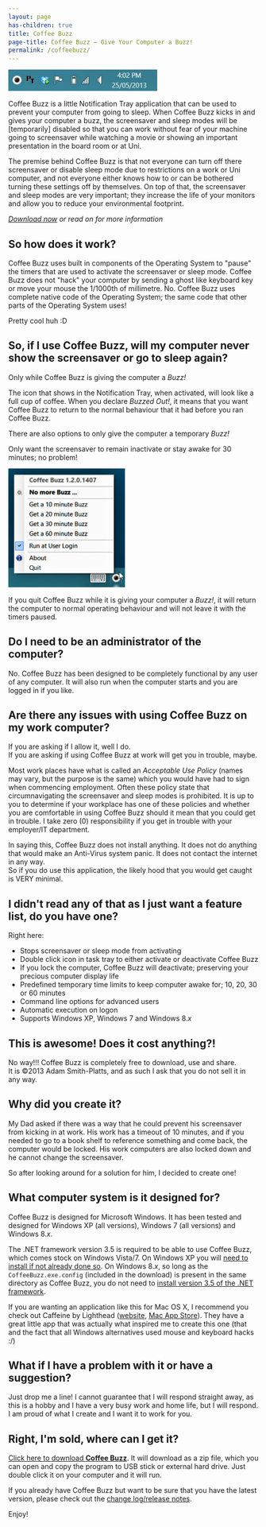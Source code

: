 ```yaml
---
layout: page
has-children: true
title: Coffee Buzz
page-title: Coffee Buzz – Give Your Computer a Buzz!
permalink: /coffeebuzz/
---
```


<div class="showcase">
    <img src="/assets/images/coffeebuzz/coffeebuzz_01.jpg?w=300" alt="Coffee Buzz in the Notification Tray" width="300" height="43" />
</div>

Coffee Buzz is a little Notification Tray application that can be used to prevent your computer from going to sleep. When Coffee Buzz kicks in and gives your computer a buzz, the screensaver and sleep modes will be \[temporarily] disabled so that you can work without fear of your machine going to screensaver while watching a movie or showing an important presentation in the board room or at Uni.

The premise behind Coffee Buzz is that not everyone can turn off there screensaver or disable sleep mode due to restrictions on a work or Uni computer, and not everyone either knows how to or can be bothered turning these settings off by themselves. On top of that, the screensaver and sleep modes are very important; they increase the life of your monitors and allow you to reduce your environmental footprint.

*[Download now](#download) or read on for more information*

## So how does it work?

Coffee Buzz uses built in components of the Operating System to "pause" the timers that are used to activate the screensaver or sleep mode. Coffee Buzz does not "hack" your computer by sending a ghost like keyboard key or move your mouse the 1/1000th of millimetre. No. Coffee Buzz uses complete native code of the Operating System; the same code that other parts of the Operating System uses!

Pretty cool huh :D

## So, if I use Coffee Buzz, will my computer never show the screensaver or go to sleep again?

Only while Coffee Buzz is giving the computer a *Buzz!*

The icon that shows in the Notification Tray, when activated, will look like a full cup of coffee. When you declare <em>Buzzed Out!</em>, it means that you want Coffee Buzz to return to the normal behaviour that it had before you ran Coffee Buzz.

There are also options to only give the computer a temporary *Buzz!*

Only want the screensaver to remain inactivate or stay awake for 30 minutes; no problem!

<div class="showcase">
    <img src="/assets/images/coffeebuzz/coffeebuzz_02.jpg" alt="Coffee Buzz Options" width="235" height="239" />
</div>

If you quit Coffee Buzz while it is giving your computer a *Buzz!*, it will return the computer to normal operating behaviour and will not leave it with the timers paused.

## Do I need to be an administrator of the computer?

No. Coffee Buzz has been designed to be completely functional by any user of any computer. It will also run when the computer starts and you are logged in if you like.

## Are there any issues with using Coffee Buzz on my work computer?

If you are asking if I allow it, well I do.<br />
If you are asking if using Coffee Buzz at work will get you in trouble, maybe.

Most work places have what is called an *Acceptable Use Policy* (names may vary, but the purpose is the same) which you would have had to sign when commencing employment. Often these policy state that circumnavigating the screensaver and sleep modes is prohibited. It is up to you to determine if your workplace has one of these policies and whether you are comfortable in using Coffee Buzz should it mean that you could get in trouble. I take zero (0) responsibility if you get in trouble with your employer/IT department.

In saying this, Coffee Buzz does not install anything. It does not do anything that would make an Anti-Virus system panic. It does not contact the internet in any way.<br />
So if you do use this application, the likely hood that you would get caught is VERY minimal.

## I didn't read any of that as I just want a feature list, do you have one?

Right here:

- Stops screensaver or sleep mode from activating
- Double click icon in task tray to either activate or deactivate Coffee Buzz
- If you lock the computer, Coffee Buzz will deactivate; preserving your precious computer display life
- Predefined temporary time limits to keep computer awake for; 10, 20, 30 or 60 minutes
- Command line options for advanced users
- Automatic execution on logon
- Supports Windows XP, Windows 7 and Windows 8.*x*

## This is awesome! Does it cost anything?!

No way!!! Coffee Buzz is completely free to download, use and share. <br />
It is ©2013 Adam Smith-Platts, and as such I ask that you do not sell it in any way.

## Why did you create it?

My Dad asked if there was a way that he could prevent his screensaver from kicking in at work. His work has a timeout of 10 minutes, and if you needed to go to a book shelf to reference something and come back, the computer would be locked. His work computers are also locked down and he cannot change the screensaver.

So after looking around for a solution for him, I decided to create one!

## What computer system is it designed for?

Coffee Buzz is designed for Microsoft Windows. It has been tested and designed for Windows XP (all versions), Windows 7 (all versions) and Windows 8.*x*.

The .NET framework version 3.5 is required to be able to use Coffee Buzz, which comes stock on Windows Vista/7. On Windows XP you will [need to install if not already done so](http://go.microsoft.com/fwlink/?LinkID=229190 "Get .NET Framework 3.5"). On Windows 8.*x*, so long as the `CoffeeBuzz.exe.config` (included in the download) is present in the same directory as Coffee Buzz, you do not need to [install version 3.5 of the .NET framework](http://go.microsoft.com/fwlink/?LinkId=236202 "Installing the .NET Framework 3.5 on Windows 8.x").

If you are wanting an application like this for Mac OS X, I recommend you check out Caffeine by Lighthead ([website](http://lightheadsw.com/caffeine/), [Mac App Store](https://itunes.apple.com/au/app/caffeine/id411246225?mt=12)). They have a great little app that was actually what inspired me to create this one (that and the fact that all Windows alternatives used mouse and keyboard hacks :/)

## What if I have a problem with it or have a suggestion?

Just drop me a line! I cannot guarantee that I will respond straight away, as this is a hobby and I have a very busy work and home life, but I will respond. I am proud of what I create and I want it to work for you.
<a name="download"></a>

## Right, I'm sold, where can I get it?

[Click here to download **Coffee Buzz**](/assets/releases/CoffeeBuzz.zip). It will download as a zip file, which you can open and copy the program to USB stick or external hard drive. Just double click it on your computer and it will run.

If you already have Coffee Buzz but want to be sure that you have the latest version, please check out the [change log/release notes](./changelog).

Enjoy!

